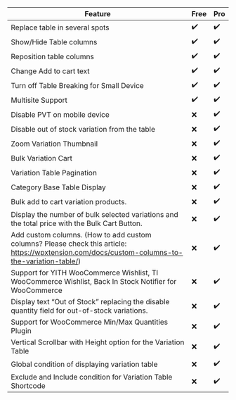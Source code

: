 | Feature                                                                                                                                                | Free | Pro |
|--------------------------------------------------------------------------------------------------------------------------------------------------------|------|-----|
| Replace table in several spots                                                                                                                         | ✔️   | ✔️  |
| Show/Hide Table columns                                                                                                                                | ✔️   | ✔️  |
| Reposition table columns                                                                                                                               | ✔️   | ✔️  |
| Change Add to cart text                                                                                                                                | ✔️   | ✔️  |
| Turn off Table Breaking for Small Device                                                                                                               | ✔️   | ✔️  |
| Multisite Support                                                                                                                                      | ✔️   | ✔️  |
| Disable PVT on mobile device                                                                                                                           | ❌    | ✔️  |
| Disable out of stock variation from the table                                                                                                          | ❌    | ✔️  |
| Zoom Variation Thumbnail                                                                                                                               | ❌    | ✔️  |
| Bulk Variation Cart                                                                                                                                    | ❌    | ✔️  |
| Variation Table Pagination                                                                                                                             | ❌    | ✔️  |
| Category Base Table Display                                                                                                                            | ❌    | ✔️  |
| Bulk add to cart variation products.                                                                                                                   | ❌    | ✔️  |
| Display the number of bulk selected variations and the total price with the Bulk Cart Button.                                                          | ❌    | ✔️  |
| Add custom columns. (How to add custom columns? Please check this article: https://wpxtension.com/docs/custom-columns-to-the-variation-table/)  | ❌    | ✔️  |
| Support for YITH WooCommerce Wishlist, TI WooCommerce Wishlist, Back In Stock Notifier for WooCommerce                                                 | ❌    | ✔️  |
| Display text “Out of Stock” replacing the disable quantity field for out-of-stock variations.                                                          | ❌    | ✔️  |
| Support for WooCommerce Min/Max Quantities Plugin                                                                                                      | ❌    | ✔️  |
| Vertical Scrollbar with Height option for the Variation Table                                                                                          | ❌    | ✔️  |
| Global condition of displaying variation table                                                                                                         | ❌    | ✔️  |
| Exclude and Include condition for Variation Table Shortcode                                                                                            | ❌    | ✔️  |
